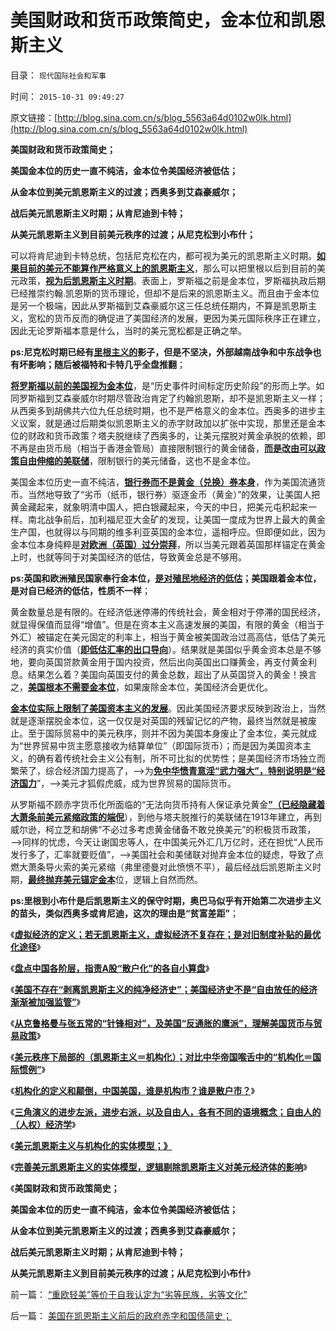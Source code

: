 # 美国财政和货币政策简史，金本位和凯恩斯主义

目录： `现代国际社会和军事` 

时间： `2015-10-31 09:49:27` 

原文链接：[http://blog.sina.com.cn/s/blog_5563a64d0102w0lk.html](http://blog.sina.com.cn/s/blog_5563a64d0102w0lk.html)

**美国财政和货币政策简史；**

**美国金本位的历史一直不纯洁，金本位令美国经济被低估；**

**从金本位到美元凯恩斯主义的过渡；西奥多到艾森豪威尔；**

**战后美元凯恩斯主义时期；从肯尼迪到卡特；**

**从美元凯恩斯主义到目前美元秩序的过渡；从尼克松到小布什；**



可以将肯尼迪到卡特总统，包括尼克松在内，都可视为美元的凯恩斯主义时期。[**如果目前的美元不能算作严格意义上的凯恩斯主义**](../../../2015/10/22/美国不存在“无凯恩斯主义的历史”,美元已经不是凯恩斯主义.md)，那么可以把里根以后到目前的美元政策，[**视为后凯恩斯主义时期**](../../../2011/8/12/里根减税灭苏联.md)。表面上，罗斯福之前是金本位，罗斯福执政后期已经推崇约翰.凯恩斯的货币理论，但却不是后来的凯恩斯主义。而且由于金本位是另一个极端，因此从罗斯福到艾森豪威尔这三任总统任期内，不算是凯恩斯主义，宽松的货币反而的确促进了美国经济的发展，更因为美元国际秩序正在建立，因此无论罗斯福本意是什么，当时的美元宽松都是正确之举。

**ps:尼克松时期已经有[**里根主义的**](../../../2011/8/12/里根减税灭苏联.md)影子，但是不坚决，外部越南战争和中东战争也有坏影响；随后被福特和卡特几乎全盘推翻**；

[**将罗斯福以前的美国视为金本位**](../../../2011/6/24/罗斯福《黄金法令》意味深长和凯恩斯主义.md)，是“历史事件时间标定历史阶段”的形而上学。如同罗斯福到艾森豪威尔时期尽管政治肯定了约翰凯恩斯，却不是凯恩斯主义一样；从西奥多到胡佛共六位九任总统时期，也不是严格意义的金本位。西奥多的进步主义议案，就是通过后期类似凯恩斯主义的赤字财政加以扩张中实现，那里还是金本位的财政和货币政策？塔夫脱继续了西奥多的，让美元摆脱对黄金承脱的依赖，即不再是由货币局（相当于香港金管局）直接限制银行的黄金储备，[**而是改由可以政策自由伸缩的美联储**](../../../2011/6/7/凯恩斯乘数模型源于银行储备金备数模型.md)，限制银行的美元储备，这也不是金本位。

美国金本位历史一直不纯洁，[**银行券而不是黄金（兑换）券本身**](../../../2014/4/22/简明美国银行史和中央银行史，和它们的银行券；.md)，作为美国流通货币。当然地导致了“劣币（纸币，银行券）驱逐金币（黄金）”的效果，让美国人把黄金藏起来，就象明清中国人，把白银藏起来，今天的中日，把美元屯积起来一样。南北战争前后，加利福尼亚大金矿的发现，让美国一度成为世界上最大的黄金生产国，也就得以与同期的维多利亚英国的金本位，遥相呼应。但即便如此，因为金本位本身纯粹是[**对欧洲（英国）过分崇拜**](../../../2015/10/28/中国进步主义的共同误区是“重欧轻美”；.md)，所以当美元跟着英国那样锚定在黄金上时，也就等同于对美国经济的低估，导致黄金总是不够用。

**ps:英国和欧洲殖民国家奉行金本位，[**是对殖民地经济的低估**](../../../2012/1/23/“资本积累／工业品倾销／原材料供应”无法解释英印殖民地模式.md)；美国跟着金本位，是对自已经济的低估，性质不一样**；

黄金数量总是有限的。在经济低迷停滞的传统社会，黄金相对于停滞的国民经济，就显得保值而显得“增值”。但是在资本主义高速发展的美国，有限的黄金（相当于外汇）被锚定在美元固定的利率上，相当于黄金被美国政治过高高估，低估了美元经济的真实价值（[**即低估汇率的出口导向**](../../../2009/4/30/低估汇率出口的局部阶层蝇头小利.md)）。结果就是美国似乎黄金资本总是不够地，要向英国贷款黄金用于国内投资，然后出向英国出口赚黄金，再支付黄金利息。结果怎么着？美国向英国支付的黄金总数，超出了从英国贷入的黄金！换言之，[**美国根本不需要金本位**](../../../2014/4/26/贸易归宿原理，金本位的逻辑，美元替代金本位的逻辑；.md)，如果废除金本位，美国经济会更优化。

[**金本位实际上限制了美国资本主义的发展**](../../../2014/2/6/从世贸协定理解金本位，及两次世界大战的不可避免.md)。因此美国经济要求反映到政治上，当然就是逐渐摆脱金本位，这一仅仅是对英国的残留记忆的产物，最终当然就是被废止。至于国际贸易中的美元秩序，则并不因为美国本身废止了金本位，美元就成为“世界贸易中货主愿意接收为结算单位”（即国际货币）；而是因为美国资本主义，的确有着传统社会主义公有制，所不可比拟的优势性；是美国经济市场独立而繁荣了，综合经济国力提高了，——>为[**免中华愤青意淫“武力强大”，特别说明是“经济国力**](../../../2010/4/20/人性决定利益；利益-＞经济；经济-＞政治；政治-＞军事.md)”，——>美元才狐假虎威，成为世界贸易的国际货币。

从罗斯福不顾赤字货币化所面临的“无法向货币持有人保证承兑黄金[**”（已经隐藏着大萧条前美元紧缩政策的端倪**](../../../2009/12/26/“看得见的手”催化了大萧条.md)），到他与塔夫脱推行的美联储在1913年建立，再到威尔逊，柯立芝和胡佛“不必过多考虑黄金储备不敢兑换美元”的积极货币政策，——>同样的忧虑，今天让谢国忠等人，在中国美元外汇几万亿时，还在担忧“人民币发行多了，汇率就要贬值”，——>美国社会和美储联对抛弃金本位的疑虑，导致了点燃大萧条导火索的美元紧缩（弗里德曼对此愤愤不平），最后经战后凯恩斯主义时期，[**最终抛弃美元锚定金本**](../../../2012/11/7/米塞斯的错误，罗斯巴德的错误，金本位思想的错误.md)位，逻辑上自然而然。

**ps:里根到小布什是后凯恩斯主义的保守时期，奥巴马似乎有开始第二次进步主义的苗头，类似西奥多或肯尼迪，这次的理由是“贫富差距”**；

《[**虚拟经济的定义；若无凯恩斯主义，虚拟经济不复存在；是对旧制度补贴的最优化途径**](../../../2015/10/20/虚拟经济的定义，若无凯恩斯主义，虚拟经济不复存在；.md)》

《[**盘点中国各阶层，指责A股“散户化”的各自小算盘**](../../../2015/10/21/盘点中国A股各阶层，指责“散户化”的各自小算盘.md)》

《[**美国不存在“剥离凯恩斯主义的纯净经济史”；美国经济史不是“自由放任的经济渐渐被加强监管”**](../../../2015/10/22/美国不存在“无凯恩斯主义的历史”,美元已经不是凯恩斯主义.md)》

《[**从克鲁格曼与张五常的“针锋相对”，及美国“反通胀的鹰派”，理解美国货币与贸易政策**](../../../2015/10/23/理解美国货币与贸易政策.md)》

《[**美元秩序下局部的（凯恩斯主义＝机构化）；对比中华帝国喉舌中的“机构化＝国际惯例”**](../../../2015/10/25/美元秩序下局部的（凯恩斯主义＝机构化）；.md)》

《[**机构化的定义和颠倒，中国美国，谁是机构市？谁是散户市？**](../../../2015/10/26/机构化的定义和颠倒，中国美国，谁是机构市？.md)》

《[**三角演义的进步左派，进步右派，以及自由人，各有不同的语境概念；自由人的（人权）经济学**](../../../2015/10/27/任何经济命题之前，必须首先统一概人权概念，作为逻辑的起点.md)》

《[**美元凯恩斯主义与机构化的实体模型；》**](../../../2015/10/28/美元凯恩斯主义与机构化的实体模型；.md)

《[**完善美元凯恩斯主义的实体模型，逻辑剔除凯恩斯主义对美元经济体的影响**](../../../2015/10/29/美国在凯恩斯主义前后的政府赤字和国债简史；.md)》

《**美国财政和货币政策简史；**

**美国金本位的历史一直不纯洁，金本位令美国经济被低估；**

**从金本位到美元凯恩斯主义的过渡；西奥多到艾森豪威尔；**

**战后美元凯恩斯主义时期；从肯尼迪到卡特；**

**从美元凯恩斯主义到目前美元秩序的过渡；从尼克松到小布什**》

前一篇： [“重欧轻美”等价于自我认定为“劣等民族，劣等文化”](../../../2015/10/31/“重欧轻美”等价于自我认定为“劣等民族，劣等文化”.md)

后一篇： [美国在凯恩斯主义前后的政府赤字和国债简史；](../../../2015/10/29/美国在凯恩斯主义前后的政府赤字和国债简史；.md)

